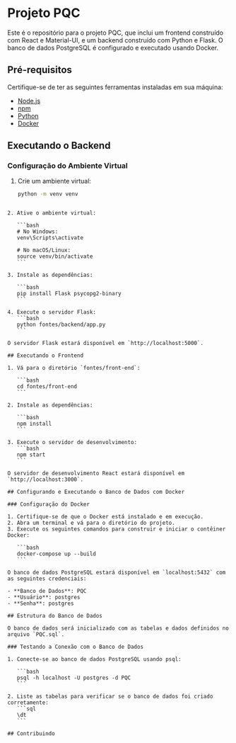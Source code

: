 # Projeto PQC

Este é o repositório para o projeto PQC, que inclui um frontend construído com React e Material-UI, e um backend construído com Python e Flask. O banco de dados PostgreSQL é configurado e executado usando Docker.

## Pré-requisitos

Certifique-se de ter as seguintes ferramentas instaladas em sua máquina:

- [Node.js](https://nodejs.org/)
- [npm](https://www.npmjs.com/)
- [Python](https://www.python.org/)
- [Docker](https://www.docker.com/)

## Executando o Backend

### Configuração do Ambiente Virtual

1. Crie um ambiente virtual:

   ```bash
   python -m venv venv
   ```

````

2. Ative o ambiente virtual:

   ```bash
   # No Windows:
   venv\Scripts\activate

   # No macOS/Linux:
   source venv/bin/activate
   ```

3. Instale as dependências:

   ```bash
   pip install Flask psycopg2-binary
   ```

4. Execute o servidor Flask:
   ```bash
   python fontes/backend/app.py
   ```

O servidor Flask estará disponível em `http://localhost:5000`.

## Executando o Frontend

1. Vá para o diretório `fontes/front-end`:

   ```bash
   cd fontes/front-end
   ```

2. Instale as dependências:

   ```bash
   npm install
   ```

3. Execute o servidor de desenvolvimento:
   ```bash
   npm start
   ```

O servidor de desenvolvimento React estará disponível em `http://localhost:3000`.

## Configurando e Executando o Banco de Dados com Docker

### Configuração do Docker

1. Certifique-se de que o Docker está instalado e em execução.
2. Abra um terminal e vá para o diretório do projeto.
3. Execute os seguintes comandos para construir e iniciar o contêiner Docker:

   ```bash
   docker-compose up --build
   ```

O banco de dados PostgreSQL estará disponível em `localhost:5432` com as seguintes credenciais:

- **Banco de Dados**: PQC
- **Usuário**: postgres
- **Senha**: postgres

## Estrutura do Banco de Dados

O banco de dados será inicializado com as tabelas e dados definidos no arquivo `PQC.sql`.

### Testando a Conexão com o Banco de Dados

1. Conecte-se ao banco de dados PostgreSQL usando psql:

   ```bash
   psql -h localhost -U postgres -d PQC
   ```

2. Liste as tabelas para verificar se o banco de dados foi criado corretamente:
   ```sql
   \dt
   ```

## Contribuindo
````
